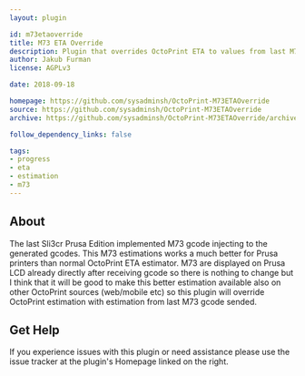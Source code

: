 ```yaml
---
layout: plugin

id: m73etaoverride
title: M73 ETA Override
description: Plugin that overrides OctoPrint ETA to values from last M73 gcode sent to the printer
author: Jakub Furman
license: AGPLv3

date: 2018-09-18

homepage: https://github.com/sysadminsh/OctoPrint-M73ETAOverride
source: https://github.com/sysadminsh/OctoPrint-M73ETAOverride
archive: https://github.com/sysadminsh/OctoPrint-M73ETAOverride/archive/master.zip

follow_dependency_links: false

tags:
- progress
- eta
- estimation
- m73
---
```


## About
The last Sli3cr Prusa Edition implemented M73 gcode injecting to the generated gcodes. This M73 estimations works a much better for Prusa printers than normal OctoPrint ETA estimator. M73 are displayed on Prusa LCD already directly after receiving gcode so there is nothing to change but I think that it will be good to make this better estimation available also on other OctoPrint sources (web/mobile etc) so this plugin will override OctoPrint estimation with estimation from last M73 gcode sended.

## Get Help

If you experience issues with this plugin or need assistance please use the issue tracker at the plugin's Homepage linked on the right.
